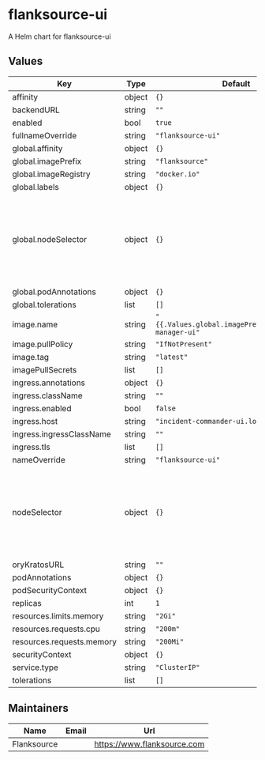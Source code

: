 # flanksource-ui

A Helm chart for flanksource-ui

## Values

| Key | Type | Default | Description |
|-----|------|---------|-------------|
| affinity | object | `{}` |  |
| backendURL | string | `""` |  |
| enabled | bool | `true` |  |
| fullnameOverride | string | `"flanksource-ui"` |  |
| global.affinity | object | `{}` |  |
| global.imagePrefix | string | `"flanksource"` |  |
| global.imageRegistry | string | `"docker.io"` |  |
| global.labels | object | `{}` |  |
| global.nodeSelector | object | `{}` | node's labels for the pod to be scheduled on that node. See [Node Selector](https://kubernetes.io/docs/concepts/configuration/assign-pod-node/) |
| global.podAnnotations | object | `{}` |  |
| global.tolerations | list | `[]` |  |
| image.name | string | `"{{.Values.global.imagePrefix}}/incident-manager-ui"` |  |
| image.pullPolicy | string | `"IfNotPresent"` |  |
| image.tag | string | `"latest"` |  |
| imagePullSecrets | list | `[]` |  |
| ingress.annotations | object | `{}` |  |
| ingress.className | string | `""` |  |
| ingress.enabled | bool | `false` |  |
| ingress.host | string | `"incident-commander-ui.local"` |  |
| ingress.ingressClassName | string | `""` |  |
| ingress.tls | list | `[]` |  |
| nameOverride | string | `"flanksource-ui"` |  |
| nodeSelector | object | `{}` | node's labels for the pod to be scheduled on that node. See [Node Selector](https://kubernetes.io/docs/concepts/configuration/assign-pod-node/) |
| oryKratosURL | string | `""` |  |
| podAnnotations | object | `{}` |  |
| podSecurityContext | object | `{}` |  |
| replicas | int | `1` |  |
| resources.limits.memory | string | `"2Gi"` |  |
| resources.requests.cpu | string | `"200m"` |  |
| resources.requests.memory | string | `"200Mi"` |  |
| securityContext | object | `{}` |  |
| service.type | string | `"ClusterIP"` |  |
| tolerations | list | `[]` |  |

## Maintainers

| Name | Email | Url |
| ---- | ------ | --- |
| Flanksource |  | <https://www.flanksource.com> |
